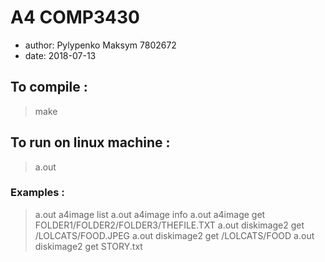 # A4 COMP3430

* author:     Pylypenko Maksym 7802672
* date:       2018-07-13

## To compile :
> make 

## To run on linux machine :
> a.out <image> <command> <optional>

### Examples :
> a.out a4image list
> a.out a4image info
> a.out a4image get FOLDER1/FOLDER2/FOLDER3/THEFILE.TXT
> a.out diskimage2 get /LOLCATS/FOOD.JPEG
> a.out diskimage2 get /LOLCATS/FOOD
> a.out diskimage2 get STORY.txt




